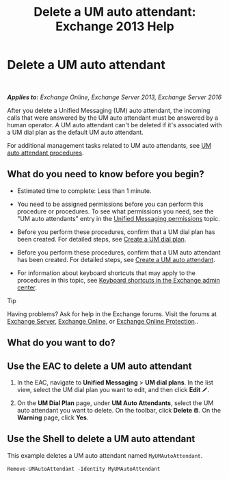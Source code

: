 ﻿---
title: 'Delete a UM auto attendant: Exchange 2013 Help'
TOCTitle: Delete a UM auto attendant
ms:assetid: 92846bbc-e6b9-45fc-8702-ef5c92eeb08f
ms:mtpsurl: https://technet.microsoft.com/en-us/library/Bb123780(v=EXCHG.150)
ms:contentKeyID: 49315460
ms.date: 12/10/2017
mtps_version: v=EXCHG.150
---

# Delete a UM auto attendant

 

_**Applies to:** Exchange Online, Exchange Server 2013, Exchange Server 2016_


After you delete a Unified Messaging (UM) auto attendant, the incoming calls that were answered by the UM auto attendant must be answered by a human operator. A UM auto attendant can't be deleted if it's associated with a UM dial plan as the default UM auto attendant.

For additional management tasks related to UM auto attendants, see [UM auto attendant procedures](um-auto-attendant-procedures-exchange-2013-help.md).

## What do you need to know before you begin?

  - Estimated time to complete: Less than 1 minute.

  - You need to be assigned permissions before you can perform this procedure or procedures. To see what permissions you need, see the "UM auto attendants" entry in the [Unified Messaging permissions](unified-messaging-permissions-exchange-2013-help.md) topic.

  - Before you perform these procedures, confirm that a UM dial plan has been created. For detailed steps, see [Create a UM dial plan](create-a-um-dial-plan-exchange-2013-help.md).

  - Before you perform these procedures, confirm that a UM auto attendant has been created. For detailed steps, see [Create a UM auto attendant](create-a-um-auto-attendant-exchange-2013-help.md).

  - For information about keyboard shortcuts that may apply to the procedures in this topic, see [Keyboard shortcuts in the Exchange admin center](keyboard-shortcuts-in-the-exchange-admin-center-exchange-online-protection-help.md).


> [!TIP]
> Having problems? Ask for help in the Exchange forums. Visit the forums at <A href="https://go.microsoft.com/fwlink/p/?linkid=60612">Exchange Server</A>, <A href="https://go.microsoft.com/fwlink/p/?linkid=267542">Exchange Online</A>, or <A href="https://go.microsoft.com/fwlink/p/?linkid=285351">Exchange Online Protection</A>..



## What do you want to do?

## Use the EAC to delete a UM auto attendant

1.  In the EAC, navigate to **Unified Messaging** \> **UM dial plans**. In the list view, select the UM dial plan you want to edit, and then click **Edit** ![Edit icon](images/JJ218640.6f53ccb2-1f13-4c02-bea0-30690e6ea71d(EXCHG.150).gif "Edit icon").

2.  On the **UM Dial Plan** page, under **UM Auto Attendants**, select the UM auto attendant you want to delete. On the toolbar, click **Delete** ![Delete icon](images/Dd298078.14f639f6-61e8-4418-bbfb-0db14de9d2f5(EXCHG.150).gif "Delete icon"). On the **Warning** page, click **Yes**.

## Use the Shell to delete a UM auto attendant

This example deletes a UM auto attendant named `MyUMAutoAttendant`.

    Remove-UMAutoAttendant -Identity MyUMAutoAttendant

